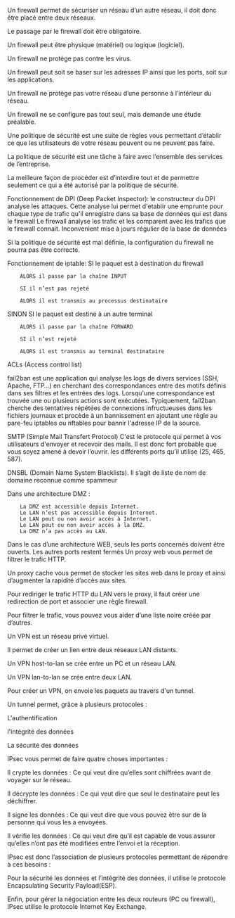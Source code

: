 Un firewall permet de sécuriser un réseau d’un autre réseau, il doit donc être placé entre deux réseaux.

Le passage par le firewall doit être obligatoire.

Un firewall peut être physique (matériel) ou logique (logiciel).

Un firewall ne protège pas contre les virus.

Un firewall peut soit se baser sur les adresses IP ainsi que les ports, soit sur les applications.

Un firewall ne protège pas votre réseau d’une personne à l’intérieur du réseau.

Un firewall ne se configure pas tout seul, mais demande une étude préalable.

Une politique de sécurité est une suite de règles vous permettant d’établir ce que les utilisateurs de votre réseau
peuvent ou ne peuvent pas faire.

La politique de sécurité est une tâche à faire avec l’ensemble des services de l’entreprise.

La meilleure façon de procéder est d’interdire tout et de permettre seulement ce qui a été autorisé par la politique
de sécurité.

Fonctionnement de DPI (Deep Packet Inspector): le constructeur du DPI analyse les attaques. Cette analyse lui permet
d'etablir une emprunte pour chaque type de trafic qu'il enregistre dans sa base de données qui est dans le firewall
Le firewall analyse les trafic et les comparent avec les trafics que le firewall connait. Inconvenient mise à jours
régulier de la base de données

Si la politique de sécurité est mal définie, la configuration du firewall ne pourra pas être correcte.

Fonctionnement de iptable:
SI le paquet est à destination du firewall

        ALORS il passe par la chaîne INPUT

        SI il n’est pas rejeté

        ALORS il est transmis au processus destinataire

SINON SI le paquet est destiné à un autre terminal

        ALORS il passe par la chaîne FORWARD

        SI il n’est rejeté

        ALORS il est transmis au terminal destinataire


ACLs (Access control list)

fail2ban est une application qui analyse les logs de divers services (SSH, Apache, FTP…) en cherchant des
correspondances entre des motifs définis dans ses filtres et les entrées des logs. Lorsqu'une correspondance est
trouvée une ou plusieurs actions sont exécutées. Typiquement, fail2ban cherche des tentatives répétées de connexions
infructueuses dans les fichiers journaux et procède à un bannissement en ajoutant une règle au pare-feu iptables ou
nftables pour bannir l'adresse IP de la source.

SMTP (Simple Mail Transfert Protocol)
C'est le protocole qui permet à vos utilisateurs d'envoyer et recevoir des mails. Il est donc fort probable que vous
soyez amené à devoir l’ouvrir. les différents ports qu’il utilise (25, 465, 587).

DNSBL (Domain Name System Blacklists). Il s’agit de liste de nom de domaine reconnue comme spammeur

Dans une architecture DMZ :

        La DMZ est accessible depuis Internet.
        Le LAN n’est pas accessible depuis Internet.
        Le LAN peut ou non avoir accès à Internet.
        Le LAN peut ou non avoir accès à la DMZ.
        La DMZ n’a pas accès au LAN.

Dans le cas d’une architecture WEB, seuls les ports concernés doivent être ouverts. Les autres ports restent fermés
Un proxy web vous permet de filtrer le trafic HTTP.

Un proxy cache vous permet de stocker les sites web dans le proxy et ainsi d’augmenter la rapidité d’accès aux sites.

Pour rediriger le trafic HTTP du LAN vers le proxy, il faut créer une redirection de port et associer une règle firewall.

Pour filtrer le trafic, vous pouvez vous aider d’une liste noire créée par d’autres.

Un VPN est un réseau privé virtuel.

Il permet de créer un lien entre deux réseaux LAN distants.

Un VPN host-to-lan se crée entre un PC et un réseau LAN.

Un VPN lan-to-lan se crée entre deux LAN.

Pour créer un VPN, on envoie les paquets au travers d'un tunnel.

Un tunnel permet, grâce à plusieurs protocoles :

L'authentification

l'intégrité des données

La sécurité des données

IPsec vous permet de faire quatre choses importantes :

Il crypte les données : Ce qui veut dire qu’elles sont chiffrées avant de voyager sur le réseau.

Il décrypte les données : Ce qui veut dire que seul le destinataire peut les déchiffrer.

Il signe les données : Ce qui veut dire que vous pouvez être sur de la personne qui vous les a envoyées.

Il vérifie les données : Ce qui veut dire qu’il est capable de vous assurer qu’elles n’ont pas été modifiées entre l’envoi et la réception.

IPsec est donc l’association de plusieurs protocoles permettant de répondre à ces besoins :

Pour la sécurité les données et l’intégrité des données, il utilise le protocole Encapsulating Security Payload(ESP).

Enfin, pour gérer la négociation entre les deux routeurs (PC ou firewall), IPsec utilise le protocole Internet Key Exchange.
